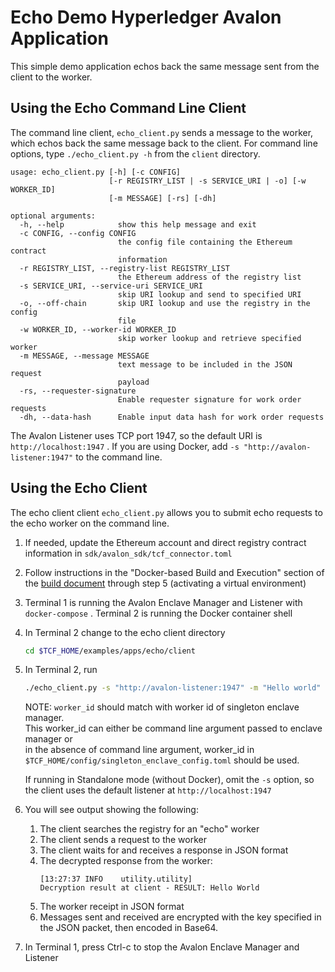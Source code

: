 <!--
Licensed under Creative Commons Attribution 4.0 International License
https://creativecommons.org/licenses/by/4.0/
-->

# Echo Demo Hyperledger Avalon Application

This simple demo application echos back the same message sent from
the client to the worker.

## Using the Echo Command Line Client

The command line client, `echo_client.py` sends a message to the worker,
which echos back the same message back to the client.
For command line options, type `./echo_client.py -h` from the
`client` directory.

```
usage: echo_client.py [-h] [-c CONFIG]
                      [-r REGISTRY_LIST | -s SERVICE_URI | -o] [-w WORKER_ID]
                      [-m MESSAGE] [-rs] [-dh]

optional arguments:
  -h, --help            show this help message and exit
  -c CONFIG, --config CONFIG
                        the config file containing the Ethereum contract
                        information
  -r REGISTRY_LIST, --registry-list REGISTRY_LIST
                        the Ethereum address of the registry list
  -s SERVICE_URI, --service-uri SERVICE_URI
                        skip URI lookup and send to specified URI
  -o, --off-chain       skip URI lookup and use the registry in the config
                        file
  -w WORKER_ID, --worker-id WORKER_ID
                        skip worker lookup and retrieve specified worker
  -m MESSAGE, --message MESSAGE
                        text message to be included in the JSON request
                        payload
  -rs, --requester-signature
                        Enable requester signature for work order requests
  -dh, --data-hash      Enable input data hash for work order requests
```

The Avalon Listener uses TCP port 1947, so the default URI is
`http://localhost:1947` .
If you are using Docker, add `-s "http://avalon-listener:1947"`
to the command line.

## Using the Echo Client

The echo client client `echo_client.py` allows you to submit
echo requests to the echo worker on the command line.

1.  If needed, update the Ethereum account and direct registry contract
    information in `sdk/avalon_sdk/tcf_connector.toml`
2.  Follow instructions in the "Docker-based Build and Execution" section of
    the [build document](../../../BUILD.md#dockerbuild) through step 5
    (activating a virtual environment)
3.  Terminal 1 is running the Avalon Enclave Manager and Listener with
    `docker-compose` . Terminal 2 is running the Docker container shell
4.  In Terminal 2 change to the echo client directory
    ```bash
    cd $TCF_HOME/examples/apps/echo/client
    ```
5.  In Terminal 2, run
    ```bash
    ./echo_client.py -s "http://avalon-listener:1947" -m "Hello world" -w "singleton-worker-1"
    ```
    NOTE: `worker_id` should match with worker id of singleton enclave manager.  
    This worker_id can either be command line argument passed to enclave manager or  
    in the absence of command line argument, worker_id in
    `$TCF_HOME/config/singleton_enclave_config.toml` should be used.

    If running in Standalone mode (without Docker), omit the `-s` option,
    so the client uses the default listener at `http://localhost:1947`
6.  You will see output showing the following:
    1. The client searches the registry for an "echo" worker
    2. The client sends a request to the worker
    3. The client waits for and receives a response in JSON format
    4. The decrypted response from the worker:
       ```
       [13:27:37 INFO    utility.utility]
       Decryption result at client - RESULT: Hello World
       ```
    5. The worker receipt in JSON format
    6. Messages sent and received are encrypted with the key specified
       in the JSON packet, then encoded in Base64.
7.  In Terminal 1, press Ctrl-c to stop the Avalon Enclave Manager and Listener
